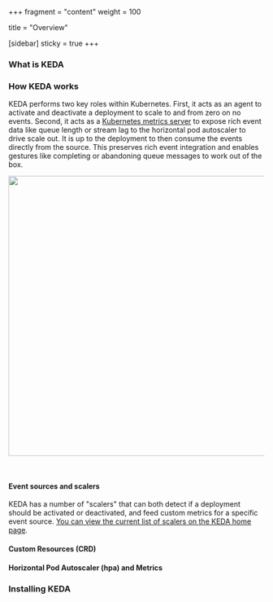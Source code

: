 +++
fragment = "content"
weight = 100

title = "Overview"

[sidebar]
  sticky = true
+++

### What is KEDA

### How KEDA works

KEDA performs two key roles within Kubernetes.  First, it acts as an agent to activate and deactivate a deployment to scale to and from zero on no events.  Second, it acts as a [Kubernetes metrics server](https://kubernetes.io/docs/tasks/run-application/horizontal-pod-autoscale/#support-for-custom-metrics) to expose rich event data like queue length or stream lag to the horizontal pod autoscaler to drive scale out.  It is up to the deployment to then consume the events directly from the source.  This preserves rich event integration and enables gestures like completing or abandoning queue messages to work out of the box.

<p align="center"><img src="./../../images/keda-arch.png" width="550"/></p><br/>

#### Event sources and scalers

KEDA has a number of "scalers" that can both detect if a deployment should be activated or deactivated, and feed custom metrics for a specific event source.  [You can view the current list of scalers on the KEDA home page](/#scalers).

#### Custom Resources (CRD)

#### Horizontal Pod Autoscaler (hpa) and Metrics

### Installing KEDA